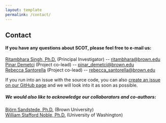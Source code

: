 ```yaml
---
layout: template
permalink: /contact/
---
```


## Contact
#### If you have any questions about SCOT, please feel free to e-mail us:<br>
[Ritambhara Singh, Ph.D.](https://ritambharasingh.com/) (Principal Investigator) -- [ritambhara@brown.edu](mailto:ritambhara@brown.edu) <br>
[Pinar Demetci](pinardemetci.github.io) (Project co-lead) -- [pinar_demetci@brown.edu](mailto:pinar_demetci@brown.edu)<br>
[Rebecca Santorella](https://sites.google.com/brown.edu/rebecca-santorella/) (Project co-lead) -- [rebecca_santorella@brown.edu](mailto:rebecca_santorella@brown.edu)<br>

If you run into an issue with the source code, you can also [create an issue on our GitHub page](https://github.com/rsinghlab/SCOT/issues) and we will look into it as soon as possible. 

##### We would also like to acknowledge our collaborators and co-authors:
[Björn Sandstede, Ph.D.](http://bjornsandstede.com/) (Brown University) <br>
[William Stafford Noble, Ph.D.](https://noble.gs.washington.edu/~wnoble/) (University of Washington)